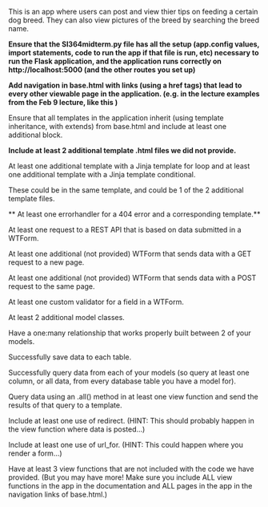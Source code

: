  This is an app where users can post and view thier tips on feeding a certain dog breed. They can also view pictures of the breed by searching the breed name.

 **Ensure that the SI364midterm.py file has all the setup (app.config values, import statements, code to run the app if that file is run, etc) necessary to run the Flask application, and the application runs correctly on http://localhost:5000 (and the other routes you set up)**
 
 **Add navigation in base.html with links (using a href tags) that lead to every other viewable page in the application. (e.g. in the lecture examples from the Feb 9 lecture, like this )**
 
 Ensure that all templates in the application inherit (using template inheritance, with extends) from base.html and include at least one additional block.
 
 **Include at least 2 additional template .html files we did not provide.**
 
 At least one additional template with a Jinja template for loop and at least one additional template with a Jinja template conditional.

 These could be in the same template, and could be 1 of the 2 additional template files.

** At least one errorhandler for a 404 error and a corresponding template.**

 At least one request to a REST API that is based on data submitted in a WTForm.

 At least one additional (not provided) WTForm that sends data with a GET request to a new page.

 At least one additional (not provided) WTForm that sends data with a POST request to the same page.

 At least one custom validator for a field in a WTForm.

 At least 2 additional model classes.

 Have a one:many relationship that works properly built between 2 of your models.

 Successfully save data to each table.

 Successfully query data from each of your models (so query at least one column, or all data, from every database table you have a model for).

 Query data using an .all() method in at least one view function and send the results of that query to a template.

 Include at least one use of redirect. (HINT: This should probably happen in the view function where data is posted...)

 Include at least one use of url_for. (HINT: This could happen where you render a form...)

 Have at least 3 view functions that are not included with the code we have provided. (But you may have more! Make sure you include ALL view functions in the app in the documentation and ALL pages in the app in the navigation links of base.html.)